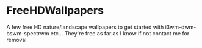 # FreeHDWallpapers
A few free HD nature/landscape wallpapers to get started with i3wm-dwm-bswm-spectrwm etc...
They're free as far as I know if not contact me for removal
